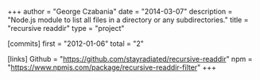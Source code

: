 +++
author = "George Czabania"
date = "2014-03-07"
description = "Node.js module to list all files in a directory or any subdirectories."
title = "recursive readdir"
type = "project"

[commits]
  first = "2012-01-06"
  total = "2"

[links]
  Github = "https://github.com/stayradiated/recursive-readdir"
  npm = "https://www.npmjs.com/package/recursive-readdir-filter"
+++

